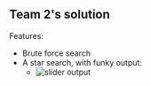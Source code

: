 Team 2's solution
-----------------

Features:
* Brute force search
* A star search, with funky output:
    * ![slider output](http://i.imgur.com/XesHd1r.png)
